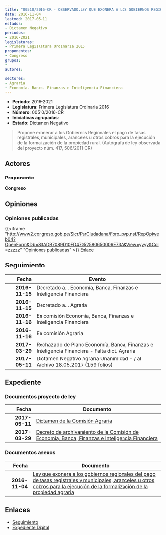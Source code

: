 ```yaml
---
title: "00510/2016-CR - OBSERVADO.LEY QUE EXONERA A LOS GOBIERNOS REGIONALES DEL PAGO DE TASAS REGISTRALES Y MUNICIPALES, ARANCELES U OTROS COBROS PARA LA EJECUCIÓN DE LA FORMALIZACIÓN DE LA PROPIEDAD AGRARIA"
date: 2016-11-04
lastmod: 2017-05-11
estados:
- Dictamen Negativo
periodos:
- 2016-2021
legislaturas:
- Primera Legislatura Ordinaria 2016
proponentes:
- Congreso
grupos:
- 
autores:

sectores:
- Agraria
- Economía, Banca, Finanzas e Inteligencia Financiera
---
```

- **Periodo**: 2016-2021
- **Legislatura**: Primera Legislatura Ordinaria 2016
- **Número**: 00510/2016-CR
- **Iniciativas agrupadas**: 
- **Estado**: Dictamen Negativo

> Propone exonerar a los Gobiernos Regionales el pago de tasas registrales, municipales, aranceles u otros cobros para la ejecución de la formalización de la propiedad rural. (Autógrafa de ley observada del proyecto núm. 417, 506/2011-CR)


## Actores

### Proponente

**Congreso**

## Opiniones

### Opiniones publicadas

{{<iframe "http://www2.congreso.gob.pe/Sicr/ParCiudadana/Foro_pvp.nsf/RepOpiweb04?OpenForm&Db=83ADB7089D10FD47052580650006E73A&View=yyyy&Col=zzzzz" "Opiniones publicadas" >}}
[Enlace](http://www2.congreso.gob.pe/Sicr/ParCiudadana/Foro_pvp.nsf/RepOpiweb04?OpenForm&Db=83ADB7089D10FD47052580650006E73A&View=yyyy&Col=zzzzz)


## Seguimiento

| Fecha | Evento |
|------:|--------|
| **2016-11-15** | Decretado a... Economía, Banca, Finanzas e Inteligencia Financiera |
| **2016-11-15** | Decretado a... Agraria |
| **2016-11-16** | En comisión Economía, Banca, Finanzas e Inteligencia Financiera |
| **2016-11-16** | En comisión Agraria |
| **2017-03-29** | Rechazado de Plano Economía, Banca, Finanzas e Inteligencia Financiera - Falta dict. Agraria |
| **2017-05-11** | Dictamen Negativo Agraria Unanimidad - / al Archivo 18.05.2017 (159 folios) |

## Expediente

### Documentos proyecto de ley

| Fecha | Documento |
|------:|-----------|
| **2017-05-11** | [Dictamen de la Comisión Agraria](http://www.leyes.congreso.gob.pe/Documentos/2016_2021/Dictamenes/Proyectos_de_Ley/00510DC01MAY20170511.pdf) |
| **2017-03-29** | [Decreto de archivamiento de la Comisión de Economía, Banca, Finanzas e Inteligencia Financiera](http://www.leyes.congreso.gob.pe/Documentos/2016_2021/Decretos/Archivamiento/DA0051020170329.pdf) |

### Documentos anexos

| Fecha | Documento |
|------:|-----------|
| **2016-11-04** | [Ley que exonera a los gobiernos regionales del pago de tasas registrales y municipales, aranceles u otros cobros para la ejecución de la formalización de la propiedad agraria](http://www.leyes.congreso.gob.pe/Documentos/2016_2021/Proyectos_de_Ley_y_de_Resoluciones_Legislativas/PL0051020161104..pdf) |

## Enlaces

- [Seguimiento](http://www2.congreso.gob.pe/Sicr/TraDocEstProc/CLProLey2016.nsf/f7fff46988ca05b1052578e100829cc7/23e0d86f1849257605258064005a0480?OpenDocument)
- [Expediente Digital](http://www2.congreso.gob.pe/Sicr/TraDocEstProc/Expvirt_2011.nsf/visbusqptramdoc1621/00510?opendocument)

